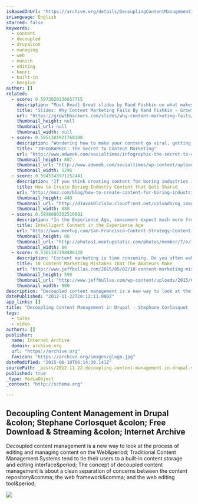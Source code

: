 ```yaml
---
isBasedOnUrl: "https://archive.org/details/DecouplingContentManagementInDrupal"
inLanguage: English
starred: false
keywords:
  - content
  - decoupled
  - drupalcon
  - managing
  - web
  - munich
  - editing
  - henri
  - built-in
  - bergius
author: []
related:
  - score: 0.5973029136657715
    description: "Must Read] Great slides by Rand Fishkin on what makes an effective content marketing strategy."
    title: "Slides: Why Content Marketing Fails By Rand Fishkin - GrowthHackers"
    url: "https://growthhackers.com/slides/why-content-marketing-fails/"
    thumbnail_height: null
    thumbnail_url: null
    thumbnail_width: null
  - score: 0.5951381921768188
    description: "Wondering how to make your content go viral, getting into several different networks? You might just be making a key mistake, such as lacking a directed strategy. If you're looking for some ideas for stronger content marketing, Bloomfire recently created an infographic, shown below, showing the struggles and solutions."
    title: "INFOGRAPHIC: The Secret to Content Marketing"
    url: "http://www.adweek.com/socialtimes/infographic-the-secret-to-content-marketing/619639"
    thumbnail_height: 807
    thumbnail_url: "http://www.adweek.com/socialtimes/wp-content/uploads/sites/2/2015/05/cultureofcontent1.jpg"
    thumbnail_width: 1296
  - score: 0.5945343971252441
    description: "If you think creating content for boring industries is tough, try creating content for an expensive product that'll be sold in a so-called boring industry. Such was the problem faced by Mike Jackson, head of sales for a large Denver-based company that was debuting a line of new high-end products for the fishing industry in 2009."
    title: How to Create Boring-Industry Content that Gets Shared
    url: "http://moz.com/blog/how-to-create-content-for-boring-industries"
    thumbnail_height: 440
    thumbnail_url: "http://d1avok0lzls2w.cloudfront.net/uploads/og_image/5541c210111c74.10883234.png"
    thumbnail_width: 880
  - score: 0.5898880362510681
    description: "In the Experience Age, consumers expect much more from brands than they have in the past. Once they've enjoyed an exceptional customer experience, they become intolerant of confusing, irrelevant, and"
    title: Intelligent Content in the Experience Age
    url: "http://www.meetup.com/San-Francisco-Content-Strategy-Content-Marketing-Pros-Meetup/events/221865828/"
    thumbnail_height: 80
    thumbnail_url: "http://photos1.meetupstatic.com/photos/member/7/e/1/2/thumb_243512274.jpeg"
    thumbnail_width: 80
  - score: 0.5361347198486328
    description: "Content marketing is time consuming. Do you often wake up in the middle of the night saying to yourself that it's not worth the time and effort. Many of us do. Blog posts take hours to write, those great images need to be found or created and those social networks meed to be managed and nurtured."
    title: 10 Content Marketing Mistakes That The Amateurs Make
    url: "http://www.jeffbullas.com/2015/05/02/10-content-marketing-mistakes-that-the-amateurs-make/"
    thumbnail_height: 599
    thumbnail_url: "http://www.jeffbullas.com/wp-content/uploads/2015/05/10-Content-Marketing-Mistakes-That-The-Amateurs-Make.jpg"
    thumbnail_width: 900
description: "Decoupled content management is a new way to look at the process of editing and managing content on the Web. Traditional Content Management Systems tend to tie their users to a built-in content storage and editing interface. The concept of decoupled content management is about a clean separation of concerns between the content repository, the web framework, and the web editing tool."
datePublished: "2012-11-22T20:12:11.000Z"
app_links: []
title: "Decoupling Content Management in Drupal : Stephane Corlosquet : Free Download & Streaming : Internet Archive"
tags:
  - talks
  - video
authors: []
publisher:
  name: Internet Archive
  domain: archive.org
  url: "https://archive.org"
  favicon: "https://archive.org/images/glogo.jpg"
dateModified: "2015-06-10T06:14:30.141Z"
sourcePath: _posts/2012-11-22-decoupling-content-management-in-drupal-stephane-corlosque.md
published: true
_type: MediaObject
_context: "http://schema.org"

---
```

<article style=""><h1>Decoupling Content Management in Drupal &amp;colon; Stephane Corlosquet &amp;colon; Free Download &amp; Streaming &amp;colon; Internet Archive</h1><p>Decoupled content management is a new way to look at the process of editing and managing content on the Web&amp;period; Traditional Content Management Systems tend to tie their users to a built-in content storage and editing interface&amp;period; The concept of decoupled content management is about a clean separation of concerns between the content repository&amp;comma; the web framework&amp;comma; and the web editing tool&amp;period;</p><img src="https://archive.org/download/DecouplingContentManagementInDrupal/DecouplingContentManagementInDrupal.thumbs/Movie_000061.jpg" /></article>